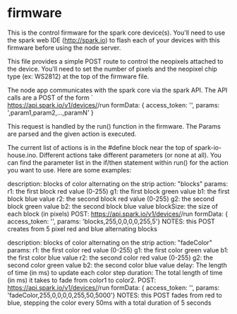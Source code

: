 firmware
========

This is the control firmware for the spark core device(s).  You'll need to use the spark web IDE (http://spark.io) to flash each of your devices with this firmware before using the node server.

This file provides a simple POST route to control the neopixels attached to the device.  You'll need to set the number of pixels and the neopixel chip type (ex: WS2812) at the top of the firmware file.  

The node app communicates with the spark core via the spark API.  The API calls are a POST of the form 
`	
	https://api.spark.io/v1/devices/<deviceId>/run
	formData:  { access_token: '<accessToken>',
  	                   params: '<action>,param1,param2,...,paramN' }

This request is handled by the run() function in the firmware.  The Params are parsed and the given action is executed.

The current list of actions is in the #define block near the top of spark-io-house.ino.  Different actions take different parameters (or none at all).  You can find the parameter list in the if/then statement within run() for the action you want to use.  Here are some examples:

description: blocks of color alternating on the strip
action: "blocks"
params: 
	r1: the first block red value (0-255)
	g1: the first block green value 
	b1: the first block blue value
	r2: the second block red value (0-255)
	g2: the second block green value 
	b2: the second block blue value
	blockSize: the size of each block (in pixels)
POST: https://api.spark.io/v1/devices/<deviceId>/run
		formData:  { access_token: '<accessToken>',
  					       params: 'blocks,255,0,0,0,0,255,5'}
NOTES: this POST creates from 5 pixel red and blue alternating blocks


description: blocks of color alternating on the strip
action: "fadeColor"
params: 
	r1: the first color red value (0-255)
	g1: the first color green value 
	b1: the first color blue value
	r2: the second color red value (0-255)
	g2: the second color green value 
	b2: the second color blue value
	delay: The length of time (in ms) to update each color step
	duration: The total length of time (in ms) it takes to fade from color1 to color2.
POST: https://api.spark.io/v1/devices/<deviceId>/run
		formData:  { access_token: '<accessToken>',
  					       params: 'fadeColor,255,0,0,0,0,255,50,5000'}
NOTES: this POST fades from red to blue, stepping the color every 50ms with a total duration of 5 seconds